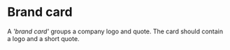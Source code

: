 # Brand card

A *'brand card'* groups a company logo and quote.
The card should contain a logo and a short quote.
